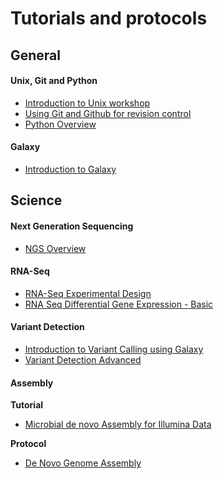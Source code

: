 # Tutorials and protocols

## General

#### Unix, Git and Python

* [Introduction to Unix workshop](unix/index.md)
* [Using Git and Github for revision control](using_git/Using_Git.md)
* [Python Overview](python_overview/python_overview.md)

#### Galaxy

* [Introduction to Galaxy](galaxy_101/galaxy_101.md)

## Science

#### Next Generation Sequencing

* [NGS Overview](ngs_overview/NGS_Overview.md)

#### RNA-Seq

* [RNA-Seq Experimental Design](rna_seq_exp_design/rna_seq_experimental_design.md)
* [RNA Seq Differential Gene Expression - Basic](rna_seq_dge_basic/rna_seq_basic_background.md)

#### Variant Detection

* [Introduction to Variant Calling using Galaxy](variant_calling_galaxy_1/variant_calling_galaxy_1.md)
* [Variant Detection Advanced](var_detect_advanced/var_detect_advanced_background.md)

#### Assembly

**Tutorial**

* [Microbial de novo Assembly for Illumina Data](assembly/assembly.md)

**Protocol**

* [De Novo Genome Assembly](assembly/assembly-protocol.md)
